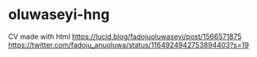 # oluwaseyi-hng
CV made with html
https://lucid.blog/fadojuoluwaseyi/post/1566571875
https://twitter.com/fadoju_anuoluwa/status/1164924942753894403?s=19

